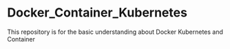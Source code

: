# Docker_Container_Kubernetes
This repository is for the basic understanding about Docker Kubernetes and Container
